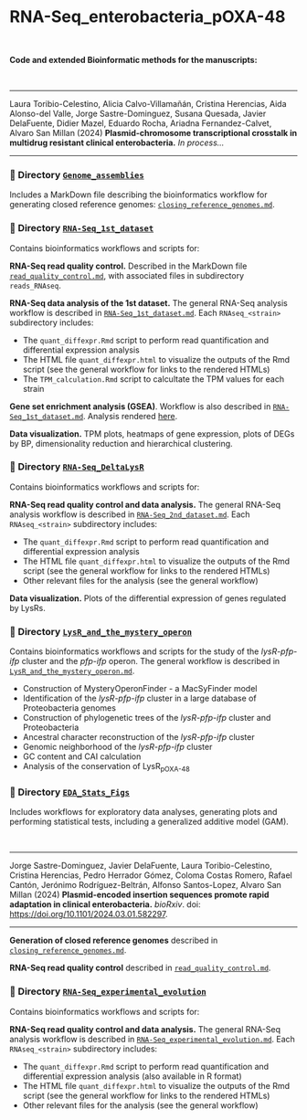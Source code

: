 # RNA-Seq_enterobacteria_pOXA-48

</br>

**Code and extended Bioinformatic methods for the manuscripts:**

</br>


---

Laura Toribio-Celestino, Alicia Calvo-Villamañán, Cristina Herencias, Aida Alonso-del Valle, Jorge Sastre-Dominguez, Susana Quesada, Javier DelaFuente, Didier Mazel, Eduardo Rocha, Ariadna Fernandez-Calvet, Alvaro San Millan (2024) **Plasmid-chromosome transcriptional crosstalk in multidrug resistant clinical enterobacteria.** *In process...*

---


### 📂 Directory [`Genome_assemblies`](./Genome_assemblies/)
Includes a MarkDown file describing the bioinformatics workflow for generating closed reference genomes: [`closing_reference_genomes.md`](./Genome_assemblies/closing_reference_genomes.md).


### 📂 Directory [`RNA-Seq_1st_dataset`](./RNA-Seq_1st_dataset/)
Contains bioinformatics workflows and scripts for:

**RNA-Seq read quality control.** Described in the MarkDown file [`read_quality_control.md`](./RNA-Seq_1st_dataset/read_quality_control.md), with associated files in subdirectory `reads_RNAseq`.

**RNA-Seq data analysis of the 1st dataset.** The general RNA-Seq analysis workflow is described in [`RNA-Seq_1st_dataset.md`](./RNA-Seq_1st_dataset/RNA-Seq_1st_dataset.md). Each `RNAseq_<strain>` subdirectory includes:
* The `quant_diffexpr.Rmd` script to perform read quantification and differential expression analysis
* The HTML file `quant_diffexpr.html` to visualize the outputs of the Rmd script (see the general workflow for links to the rendered HTMLs)
* The `TPM_calculation.Rmd` script to calcultate the TPM values for each strain

**Gene set enrichment analysis (GSEA)**. Workflow is also described in [`RNA-Seq_1st_dataset.md`](./RNA-Seq_1st_dataset/RNA-Seq_1st_dataset.md). Analysis rendered [here](https://laboratoribio.github.io/RNA-Seq_enterobacteria_pOXA-48/RNA-Seq_1st_dataset/GSEA/GSEA.html).

**Data visualization.** TPM plots, heatmaps of gene expression, plots of DEGs by BP, dimensionality reduction and hierarchical clustering.


### 📂 Directory [`RNA-Seq_DeltaLysR`](./RNA-Seq_DeltaLysR/)
Contains bioinformatics workflows and scripts for:

**RNA-Seq read quality control and data analysis.** The general RNA-Seq analysis workflow is described in [`RNA-Seq_2nd_dataset.md`](./RNA-Seq_DeltaLysR/RNA-Seq_2nd_dataset.md). Each `RNAseq_<strain>` subdirectory includes:
* The `quant_diffexpr.Rmd` script to perform read quantification and differential expression analysis
* The HTML file `quant_diffexpr.html` to visualize the outputs of the Rmd script (see the general workflow for links to the rendered HTMLs)
* Other relevant files for the analysis (see the general workflow)

**Data visualization.** Plots of the differential expression of genes regulated by LysRs.


### 📂 Directory [`LysR_and_the_mystery_operon`](./LysR_and_the_mystery_operon/)
Contains bioinformatics workflows and scripts for the study of the *lysR-pfp-ifp* cluster and the *pfp-ifp* operon. The general workflow is described in [`LysR_and_the_mystery_operon.md`](./LysR_and_the_mystery_operon/LysR_and_the_mystery_operon.md).
* Construction of MysteryOperonFinder - a MacSyFinder model
* Identification of the *lysR-pfp-ifp* cluster in a large database of Proteobacteria genomes
* Construction of phylogenetic trees of the *lysR-pfp-ifp* cluster and Proteobacteria
* Ancestral character reconstruction of the *lysR-pfp-ifp* cluster
* Genomic neighborhood of the *lysR-pfp-ifp* cluster
* GC content and CAI calculation
* Analysis of the conservation of LysR<sub>pOXA-48</sub>


### 📂 Directory [`EDA_Stats_Figs`](./EDA_Stats_Figs/)
Includes workflows for exploratory data analyses, generating plots and performing statistical tests, including a generalized additive model (GAM).


</br>

---

Jorge Sastre-Dominguez, Javier DelaFuente, Laura Toribio-Celestino, Cristina Herencias, Pedro Herrador Gómez, Coloma Costas Romero, Rafael Cantón, Jerónimo Rodríguez-Beltrán, Alfonso Santos-Lopez, Alvaro San Millan (2024) **Plasmid-encoded insertion sequences promote rapid adaptation in clinical enterobacteria.** *bioRxiv*. doi: https://doi.org/10.1101/2024.03.01.582297.

---

**Generation of closed reference genomes** described in [`closing_reference_genomes.md`](./Genome_assemblies/closing_reference_genomes.md).

**RNA-Seq read quality control** described in [`read_quality_control.md`](./RNA-Seq_1st_dataset/read_quality_control.md).

### 📂 Directory [`RNA-Seq_experimental_evolution`](./RNA-Seq_experimental_evolution/)
Contains bioinformatics workflows and scripts for:

**RNA-Seq read quality control and data analysis.** The general RNA-Seq analysis workflow is described in [`RNA-Seq_experimental_evolution.md`](./RNA-Seq_experimental_evolution/RNA-Seq_experimental_evolution.md). Each `RNAseq_<strain>` subdirectory includes:
* The `quant_diffexpr.Rmd` script to perform read quantification and differential expression analysis (also available in R format)
* The HTML file `quant_diffexpr.html` to visualize the outputs of the Rmd script (see the general workflow for links to the rendered HTMLs)
* Other relevant files for the analysis (see the general workflow)
